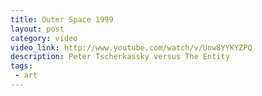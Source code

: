 ```yaml
---
title: Outer Space 1999
layout: post
category: video
video_link: http://www.youtube.com/watch/v/Unw8YYKYZPQ
description: Peter Tscherkassky versus The Entity
tags:
 - art
---
```

&nbsp;